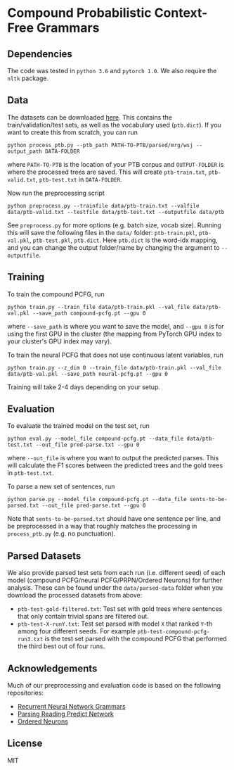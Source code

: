 # Compound Probabilistic Context-Free Grammars

## Dependencies
The code was tested in `python 3.6` and `pytorch 1.0`. We also require the `nltk` package.

## Data  
The datasets can be downloaded [here](https://drive.google.com/open?id=1KmyP9zYU13wQxPg3MPpv3BPsWLDyLDgg). This contains the train/validation/test sets, as well as the vocabulary used (`ptb.dict`). If you want to create this from scratch, you can run
```
python process_ptb.py --ptb_path PATH-TO-PTB/parsed/mrg/wsj --output_path DATA-FOLDER
```
where `PATH-TO-PTB` is the location of your PTB corpus and `OUTPUT-FOLDER` is where the processed trees are saved. This will create `ptb-train.txt`, `ptb-valid.txt`, `ptb-test.txt` in `DATA-FOLDER`.

Now run the preprocessing script
```
python preprocess.py --trainfile data/ptb-train.txt --valfile data/ptb-valid.txt --testfile data/ptb-test.txt --outputfile data/ptb
```
See `preprocess.py` for more options (e.g. batch size, vocab size).
Running this will save the following files in the `data/` folder: `ptb-train.pkl`, `ptb-val.pkl`, `ptb-test.pkl`, `ptb.dict`. Here `ptb.dict` is the word-idx mapping, and you can change the output folder/name by changing the argument to `--outputfile`.

## Training
To train the compound PCFG, run
```
python train.py --train_file data/ptb-train.pkl --val_file data/ptb-val.pkl --save_path compound-pcfg.pt --gpu 0
```
where `--save_path` is where you want to save the model, and `--gpu 0` is for using the first GPU in the cluster (the mapping from PyTorch GPU index to your cluster's GPU index may vary).

To train the neural PCFG that does not use continuous latent variables, run 
```
python train.py --z_dim 0 --train_file data/ptb-train.pkl --val_file data/ptb-val.pkl --save_path neural-pcfg.pt --gpu 0
```
Training will take 2-4 days depending on your setup.

## Evaluation
To evaluate the trained model on the test set, run
```
python eval.py --model_file compound-pcfg.pt --data_file data/ptb-test.txt --out_file pred-parse.txt --gpu 0
```
where `--out_file` is where you want to output the predicted parses. This will calculate the F1 scores between the predicted trees and the gold trees in `ptb-test.txt`.

To parse a new set of sentences, run
```
python parse.py --model_file compound-pcfg.pt --data_file sents-to-be-parsed.txt --out_file pred-parse.txt --gpu 0
```
Note that `sents-to-be-parsed.txt` should have one sentence per line, and be preprocessed in a way that roughly matches the processing in `process_ptb.py` (e.g. no punctuation).

## Parsed Datasets
We also provide parsed test sets from each run (i.e. different seed) of each model (compound PCFG/neural PCFG/PRPN/Ordered Neurons) for further analysis. These can be found under the `data/parsed-data` folder when you download the processed datasets from above:  
- `ptb-test-gold-filtered.txt`: Test set with gold trees where sentences that only contain trivial spans are filtered out.  
- `ptb-test-X-runY.txt`: Test set parsed with model `X` that ranked `Y`-th among four different seeds. For example `ptb-test-compound-pcfg-run3.txt` is the test set parsed with the compound PCFG that performed the third best out of four runs.  

## Acknowledgements
Much of our preprocessing and evaluation code is based on the following repositories:  
- [Recurrent Neural Network Grammars](https://github.com/clab/rnng)  
- [Parsing Reading Predict Network](https://github.com/yikangshen/PRPN)  
- [Ordered Neurons](https://github.com/yikangshen/Ordered-Neurons)  

## License
MIT